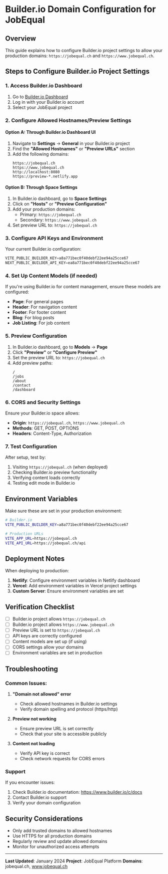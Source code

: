 # Builder.io Domain Configuration for JobEqual

## Overview
This guide explains how to configure Builder.io project settings to allow your production domains: `https://jobequal.ch` and `https://www.jobequal.ch`.

## Steps to Configure Builder.io Project Settings

### 1. Access Builder.io Dashboard
1. Go to [Builder.io Dashboard](https://builder.io/models)
2. Log in with your Builder.io account
3. Select your JobEqual project

### 2. Configure Allowed Hostnames/Preview Settings

#### Option A: Through Builder.io Dashboard UI
1. Navigate to **Settings** → **General** in your Builder.io project
2. Find the **"Allowed Hostnames"** or **"Preview URLs"** section
3. Add the following domains:
   ```
   https://jobequal.ch
   https://www.jobequal.ch
   http://localhost:8080
   https://preview-*.netlify.app
   ```

#### Option B: Through Space Settings
1. In Builder.io dashboard, go to **Space Settings**
2. Click on **"Hosts"** or **"Preview Configuration"**
3. Add your production domains:
   - Primary: `https://jobequal.ch`
   - Secondary: `https://www.jobequal.ch`
4. Set preview URL to: `https://jobequal.ch`

### 3. Configure API Keys and Environment

Your current Builder.io configuration:
```javascript
VITE_PUBLIC_BUILDER_KEY=a8a771bec0f40debf22ee94a25cce67
NEXT_PUBLIC_BUILDER_API_KEY=ea8a771bec0f40debf22ee94a25cce67
```

### 4. Set Up Content Models (if needed)

If you're using Builder.io for content management, ensure these models are configured:
- **Page**: For general pages
- **Header**: For navigation content
- **Footer**: For footer content
- **Blog**: For blog posts
- **Job Listing**: For job content

### 5. Preview Configuration

1. In Builder.io dashboard, go to **Models** → **Page**
2. Click **"Preview"** or **"Configure Preview"**
3. Set the preview URL to: `https://jobequal.ch`
4. Add preview paths:
   ```
   /
   /jobs
   /about
   /contact
   /dashboard
   ```

### 6. CORS and Security Settings

Ensure your Builder.io space allows:
- **Origin**: `https://jobequal.ch`, `https://www.jobequal.ch`
- **Methods**: GET, POST, OPTIONS
- **Headers**: Content-Type, Authorization

### 7. Test Configuration

After setup, test by:
1. Visiting `https://jobequal.ch` (when deployed)
2. Checking Builder.io preview functionality
3. Verifying content loads correctly
4. Testing edit mode in Builder.io

## Environment Variables

Make sure these are set in your production environment:

```bash
# Builder.io
VITE_PUBLIC_BUILDER_KEY=a8a771bec0f40debf22ee94a25cce67

# Production URLs
VITE_APP_URL=https://jobequal.ch
VITE_API_URL=https://jobequal.ch/api
```

## Deployment Notes

When deploying to production:

1. **Netlify**: Configure environment variables in Netlify dashboard
2. **Vercel**: Add environment variables in Vercel project settings
3. **Custom Server**: Ensure environment variables are set

## Verification Checklist

- [ ] Builder.io project allows `https://jobequal.ch`
- [ ] Builder.io project allows `https://www.jobequal.ch`
- [ ] Preview URL is set to `https://jobequal.ch`
- [ ] API keys are correctly configured
- [ ] Content models are set up (if using)
- [ ] CORS settings allow your domains
- [ ] Environment variables are set in production

## Troubleshooting

### Common Issues:

1. **"Domain not allowed" error**
   - Check allowed hostnames in Builder.io settings
   - Verify domain spelling and protocol (https/http)

2. **Preview not working**
   - Ensure preview URL is set correctly
   - Check that your site is accessible publicly

3. **Content not loading**
   - Verify API key is correct
   - Check network requests for CORS errors

### Support

If you encounter issues:
1. Check Builder.io documentation: https://www.builder.io/c/docs
2. Contact Builder.io support
3. Verify your domain configuration

## Security Considerations

- Only add trusted domains to allowed hostnames
- Use HTTPS for all production domains
- Regularly review and update allowed domains
- Monitor for unauthorized access attempts

---

**Last Updated**: January 2024
**Project**: JobEqual Platform
**Domains**: jobequal.ch, www.jobequal.ch
